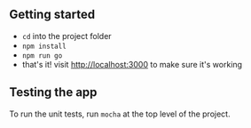 ## Getting started
 
  - `cd` into the project folder
  - `npm install`
  - `npm run go`
  - that's it! visit [http://localhost:3000](http://localhost:3000) to make sure it's working

## Testing the app
  To run the unit tests, run `mocha` at the top level of the project.